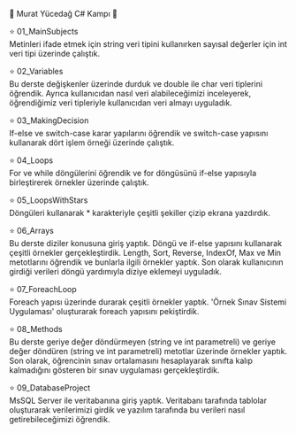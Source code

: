 🌺 Murat Yücedağ C# Kampı 🌺

⭐ 01_MainSubjects </br>
Metinleri ifade etmek için string veri tipini kullanırken sayısal değerler için int veri tipi üzerinde çalıştık.

⭐ 02_Variables </br>
Bu derste değişkenler üzerinde durduk ve double ile char veri tiplerini öğrendik. Ayrıca kullanıcıdan nasıl veri alabileceğimizi inceleyerek, öğrendiğimiz veri tipleriyle kullanıcıdan
veri almayı uyguladık.

⭐ 03_MakingDecision </br>
If-else ve switch-case karar yapılarını öğrendik ve switch-case yapısını kullanarak dört işlem örneği üzerinde çalıştık.

⭐ 04_Loops </br>
For ve while döngülerini öğrendik ve for döngüsünü if-else yapısıyla birleştirerek örnekler üzerinde çalıştık.

⭐ 05_LoopsWithStars </br>
Döngüleri kullanarak * karakteriyle çeşitli şekiller çizip ekrana yazdırdık.

⭐ 06_Arrays </br>
Bu derste diziler konusuna giriş yaptık. Döngü ve if-else yapısını kullanarak çeşitli örnekler gerçekleştirdik. Length, Sort, Reverse, IndexOf, Max ve Min metotlarını öğrendik ve bunlarla ilgili örnekler yaptık. Son olarak kullanıcının girdiği verileri döngü yardımıyla diziye eklemeyi uyguladık.

⭐ 07_ForeachLoop </br>
Foreach yapısı üzerinde durarak çeşitli örnekler yaptık. 'Örnek Sınav Sistemi Uygulaması' oluşturarak foreach yapısını pekiştirdik.

⭐ 08_Methods </br>
Bu derste geriye değer döndürmeyen (string ve int parametreli) ve geriye değer döndüren (string ve int parametreli) metotlar üzerinde örnekler yaptık. Son olarak, öğrencinin sınav ortalamasını hesaplayarak sınıfta kalıp kalmadığını gösteren bir sınav uygulaması gerçekleştirdik.

⭐ 09_DatabaseProject </br>
MsSQL Server ile veritabanına giriş yaptık. Veritabanı tarafında tablolar oluşturarak verilerimizi girdik ve yazılım tarafında bu verileri nasıl getirebileceğimizi öğrendik.
